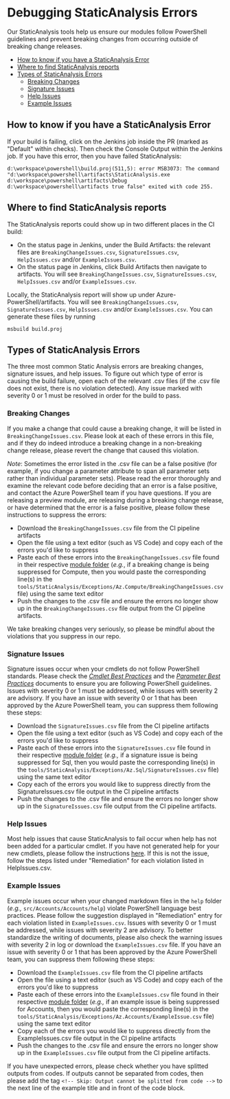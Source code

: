 # Debugging StaticAnalysis Errors

Our StaticAnalysis tools help us ensure our modules follow PowerShell guidelines and prevent breaking changes from occurring outside of breaking change releases.

- [How to know if you have a StaticAnalysis Error](#how-to-know-if-you-have-a-staticanalysis-error)
- [Where to find StaticAnalysis reports](#where-to-find-staticanalysis-reports)
- [Types of StaticAnalysis Errors](#types-of-staticanalysis-errors)
    - [Breaking Changes](#breaking-changes)
    - [Signature Issues](#signature-issues)
    - [Help Issues](#help-issues)
    - [Example Issues](#example-issues)

## How to know if you have a StaticAnalysis Error
If your build is failing, click on the Jenkins job inside the PR (marked as "Default" within checks).  Then check the Console Output within the Jenkins job.  If you have this error, then you have failed StaticAnalysis:
```
d:\workspace\powershell\build.proj(511,5): error MSB3073: The command "d:\workspace\powershell\artifacts\StaticAnalysis.exe d:\workspace\powershell\artifacts\Debug d:\workspace\powershell\artifacts true false" exited with code 255.
```

## Where to find StaticAnalysis reports

The StaticAnalysis reports could show up in two different places in the CI build:
- On the status page in Jenkins, under the Build Artifacts: the relevant files are `BreakingChangeIssues.csv`, `SignatureIssues.csv`, `HelpIssues.csv` and/or `ExampleIssues.csv`.
- On the status page in Jenkins, click Build Artifacts then navigate to artifacts.  You will see `BreakingChangeIssues.csv`, `SignatureIssues.csv`, `HelpIssues.csv` and/or `ExampleIssues.csv`.

Locally, the StaticAnalysis report will show up under Azure-PowerShell/artifacts. You will see `BreakingChangeIssues.csv`, `SignatureIssues.csv`, `HelpIssues.csv` and/or `ExampleIssues.csv`.  You can generate these files by running
```
msbuild build.proj
```

## Types of StaticAnalysis Errors
The three most common Static Analysis errors are breaking changes, signature issues, and help issues.  To figure out which type of error is causing the build failure, open each of the relevant .csv files (if the .csv file does not exist, there is no violation detected).  Any issue marked with severity 0 or 1 must be resolved in order for the build to pass.

### Breaking Changes
If you make a change that could cause a breaking change, it will be listed in `BreakingChangeIssues.csv`.  Please look at each of these errors in this file, and if they do indeed introduce a breaking change in a non-breaking change release, please revert the change that caused this violation. 

_Note_: Sometimes the error listed in the .csv file can be a false positive (for example, if you change a parameter attribute to span all parameter sets rather than individual parameter sets).  Please read the error thoroughly and examine the relevant code before deciding that an error is a false positive, and contact the Azure PowerShell team if you have questions.  If you are releasing a preview module, are releasing during a breaking change release, or have determined that the error is a false positive, please follow these instructions to suppress the errors:

- Download the `BreakingChangeIssues.csv` file from the CI pipeline artifacts
- Open the file using a text editor (such as VS Code) and copy each of the errors you'd like to suppress
- Paste each of these errors into the `BreakingChangeIssues.csv` file found in their respective [module folder](../tools/StaticAnalysis/Exceptions) (_e.g._, if a breaking change is being suppressed for Compute, then you would paste the corresponding line(s) in the `tools/StaticAnalysis/Exceptions/Az.Compute/BreakingChangeIssues.csv` file) using the same text editor
- Push the changes to the .csv file and ensure the errors no longer show up in the `BreakingChangeIssues.csv` file output from the CI pipeline artifacts.

We take breaking changes very seriously, so please be mindful about the violations that you suppress in our repo.

### Signature Issues
Signature issues occur when your cmdlets do not follow PowerShell standards.  Please check the [_Cmdlet Best Practices_](https://github.com/Azure/azure-powershell/blob/main/documentation/development-docs/design-guidelines/cmdlet-best-practices.md) and the [_Parameter Best Practices_](https://github.com/Azure/azure-powershell/blob/main/documentation/development-docs/design-guidelines/parameter-best-practices.md) documents to ensure you are following PowerShell guidelines.  Issues with severity 0 or 1 must be addressed, while issues with severity 2 are advisory.  If you have an issue with severity 0 or 1 that has been approved by the Azure PowerShell team, you can suppress them following these steps:

- Download the `SignatureIssues.csv` file from the CI pipeline artifacts
- Open the file using a text editor (such as VS Code) and copy each of the errors you'd like to suppress
- Paste each of these errors into the `SignatureIssues.csv` file found in their respective [module folder](../tools/StaticAnalysis/Exceptions) (_e.g.,_ if a signature issue is being suppressed for Sql, then you would paste the corresponding line(s) in the `tools/StaticAnalysis/Exceptions/Az.Sql/SignatureIssues.csv` file) using the same text editor
- Copy each of the errors you would like to suppress directly from the SignatureIssues.csv file output in the CI pipeline artifacts
- Push the changes to the .csv file and ensure the errors no longer show up in the `SignatureIssues.csv` file output from the CI pipeline artifacts.

### Help Issues
Most help issues that cause StaticAnalysis to fail occur when help has not been added for a particular cmdlet.  If you have not generated help for your new cmdlets, please follow the instructions [here](https://github.com/Azure/azure-powershell/blob/main/documentation/development-docs/help-generation.md). If this is not the issue, follow the steps listed under "Remediation" for each violation listed in HelpIssues.csv.

### Example Issues
Example issues occur when your changed markdown files in the `help` folder (_e.g.,_ `src/Accounts/Accounts/help`) violate PowerShell language best practices. Please follow the suggestion displayed in "Remediation" entry for each violation listed in `ExampleIssues.csv`. Issues with severity 0 or 1 must be addressed, while issues with severity 2 are advisory. To better standardize the writing of documents, please also check the warning issues with severity 2 in log or download the `ExampleIssues.csv` file. If you have an issue with severity 0 or 1 that has been approved by the Azure PowerShell team, you can suppress them following these steps:

- Download the `ExampleIssues.csv` file from the CI pipeline artifacts
- Open the file using a text editor (such as VS Code) and copy each of the errors you'd like to suppress
- Paste each of these errors into the `ExampleIssues.csv` file found in their respective [module folder](../tools/StaticAnalysis/Exceptions) (_e.g.,_ if an example issue is being suppressed for Accounts, then you would paste the corresponding line(s) in the `tools/StaticAnalysis/Exceptions/Az.Accounts/ExampleIssue.csv` file) using the same text editor
- Copy each of the errors you would like to suppress directly from the ExampleIssues.csv file output in the CI pipeline artifacts
- Push the changes to the .csv file and ensure the errors no longer show up in the `ExampleIssues.csv` file output from the CI pipeline artifacts.

If you have unexpected errors, please check whether you have splitted outputs from codes. If outputs cannot be separated from codes, then please add the tag `<!-- Skip: Output cannot be splitted from code -->` to the next line of the example title and in front of the code block.